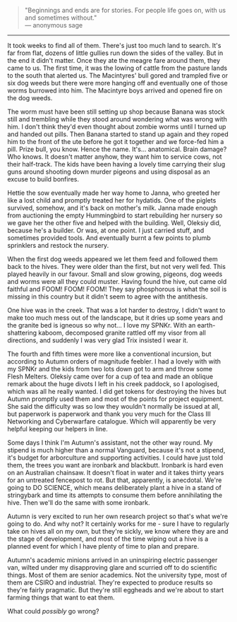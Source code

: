 > "Beginnings and ends are for stories. For people life goes on, with us and sometimes without."  
> &mdash; anonymous sage

---

It took weeks to find all of them. There's just too much land to search. It's far from flat, dozens of little gullies run down the sides of the valley. But in the end it didn't matter. Once they ate the meagre fare around them, they came to us. The first time, it was the lowing of cattle from the pasture lands to the south that alerted us. The Macintyres' bull gored and trampled five or six dog weeds but there were more hanging off and eventually one of those worms burrowed into him. The Macintyre boys arrived and opened fire on the dog weeds. 

The worm must have been still setting up shop because Banana was stock still and trembling while they stood around wondering what was wrong with him. I don't think they'd even thought about zombie worms until I turned up and handed out pills. Then Banana started to stand up again and they roped him to the front of the ute before he got it together and we force-fed him a pill. Prize bull, you know. Hence the name. It's... anatomical. Brain damage? Who knows. It doesn't matter anyhow, they want him to service cows, not their half-track. The kids have been having a lovely time carrying their slug guns around shooting down murder pigeons and using disposal as an excuse to build bonfires. 

Hettie the sow eventually made her way home to Janna, who greeted her like a lost child and promptly treated her for hydatids. One of the piglets survived, somehow, and it's back on mother's milk. Janna made enough from auctioning the empty Hummingbird to start rebuilding her nursery so we gave her the other five and helped with the building. Well, Oleksiy did, because he's a builder. Or was, at one point. I just carried stuff, and sometimes provided tools. And eventually burnt a few points to plumb sprinklers and restock the nursery.

When the first dog weeds appeared we let them feed and followed them back to the hives. They were older than the first, but not very well fed. This played heavily in our favour. Small and slow growing, pigeons, dog weeds and worms were all they could muster. Having found the hive, out came old faithful and FOOM! FOOM! FOOM! They say phosphorous is what the soil is missing in this country but it didn't seem to agree with the antithesis.

One hive was in the creek. That was a lot harder to destroy, I didn't want to make too much mess out of the landscape, but it dries up some years and the granite bed is igneous so why not... I love my SPNKr. With an earth-shattering kaboom, decomposed granite rattled off my visor from all directions, and suddenly I was very glad Trix insisted I wear it.

The fourth and fifth times were more like a conventional incursion, but according to Autumn orders of magnitude feebler. I had a lovely with with my SPNKr and the kids from two lots down got to arm and throw some Flesh Melters. Oleksiy came over for a cup of tea and made an oblique remark about the huge divots I left in his creek paddock, so I apologised, which was all he really wanted.  I did get tokens for destroying the hives but Autumn promptly used them and most of the points for project equipment. She said the difficulty was so low they wouldn't normally be issued at all, but paperwork is paperwork and thank you very much for the Class III Networking and Cyberwarfare catalogue. Which will apparently be very helpful keeping our helpers in line.

Some days I think I'm Autumn's assistant, not the other way round. My stipend is much higher than a normal Vanguard, because it's not a stipend, it's budget for arborculture and supporting activities. I could have just told them, the trees you want are ironbark and blackbutt. Ironbark is hard even on an Australian chainsaw. It doesn't float in water and it takes thirty years for an untreated fencepost to rot. But that, apparently, is anecdotal. We're going to DO SCIENCE, which means deliberately plant a hive in a stand of stringybark and time its attempts to consume them before annihilating the hive. Then we'll do the same with some ironbark. 

Autumn is very excited to run her own research project so that's what we're going to do. And why not? It certainly works for me - sure I have to regularly take on hives all on my own, but they're sickly, we know where they are and the stage of development, and most of the time wiping out a hive is a planned event for which I have plenty of time to plan and prepare. 

Autumn's academic minions arrived in an uninspiring electric passenger van, wilted under my disapproving glare and scurried off to do scientific things. Most of them are senior academics. Not the university type, most of them are CSIRO and industrial. They're expected to produce results so they're fairly pragmatic. But they're still eggheads and we're about to start farming things that want to eat them.

What could _possibly_ go wrong?